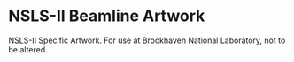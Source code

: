 # NSLS-II Beamline Artwork
NSLS-II Specific Artwork. For use at Brookhaven National Laboratory, not to be altered.
